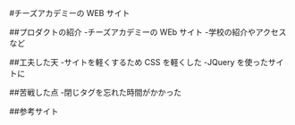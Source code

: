 #チーズアカデミーの WEB サイト

##プロダクトの紹介 -チーズアカデミーの WEb サイト -学校の紹介やアクセスなど

##工夫した天 -サイトを軽くするため CSS を軽くした
-JQuery を使ったサイトに

##苦戦した点 -閉じタグを忘れた時間がかかった

##参考サイト
